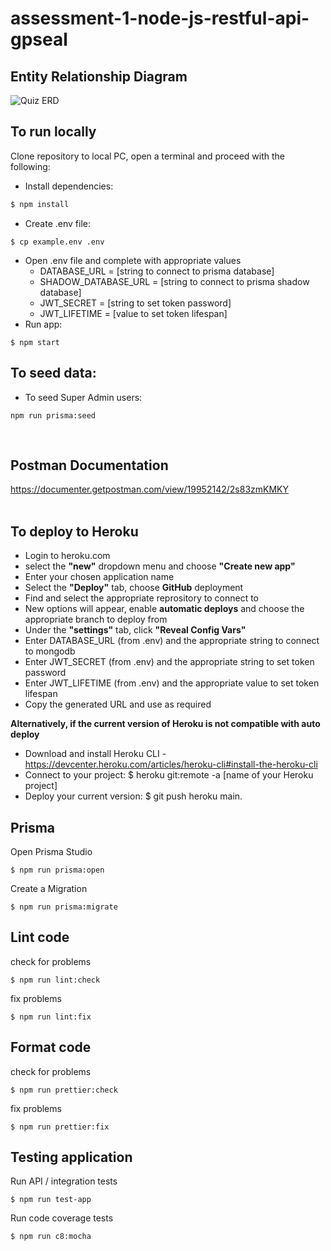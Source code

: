 # assessment-1-node-js-restful-api-gpseal

## Entity Relationship Diagram

![Quiz ERD](https://user-images.githubusercontent.com/83617997/195215055-d9146c9e-18f4-4c38-ad4b-cbbf0bfc2f7e.png)

## To run locally

Clone repository to local PC,
open a terminal and proceed with the following:

- Install dependencies:

```javascript
$ npm install
```

- Create .env file:

```
$ cp example.env .env
```

- Open .env file and complete with appropriate values
  - DATABASE_URL = [string to connect to prisma database]
  - SHADOW_DATABASE_URL = [string to connect to prisma shadow database]
  - JWT_SECRET = [string to set token password]
  - JWT_LIFETIME = [value to set token lifespan]
- Run app:

```
$ npm start
```

## To seed data:

- To seed Super Admin users:

```
npm run prisma:seed
```

<br>

## Postman Documentation

https://documenter.getpostman.com/view/19952142/2s83zmKMKY
<br><br>

## To deploy to Heroku

- Login to heroku.com
- select the **"new"** dropdown menu and choose **"Create new app"**
- Enter your chosen application name
- Select the **"Deploy"** tab, choose **GitHub** deployment
- Find and select the appropriate reprository to connect to
- New options will appear, enable **automatic deploys** and choose the appropriate branch to deploy from
- Under the **"settings"** tab, click **"Reveal Config Vars"**
- Enter DATABASE_URL (from .env) and the appropriate string to connect to mongodb
- Enter JWT_SECRET (from .env) and the appropriate string to set token password
- Enter JWT_LIFETIME (from .env) and the appropriate value to set token lifespan
- Copy the generated URL and use as required

**Alternatively, if the current version of Heroku is not compatible with auto deploy**

- Download and install Heroku CLI - https://devcenter.heroku.com/articles/heroku-cli#install-the-heroku-cli
- Connect to your project: $ heroku git:remote -a [name of your Heroku project]
- Deploy your current version: $ git push heroku main.
  <br>

## Prisma

Open Prisma Studio

```
$ npm run prisma:open
```

Create a Migration

```
$ npm run prisma:migrate
```

## Lint code

check for problems

```
$ npm run lint:check
```

fix problems

```
$ npm run lint:fix
```

## Format code

check for problems

```
$ npm run prettier:check
```

fix problems

```
$ npm run prettier:fix
```

## Testing application

Run API / integration tests

```
$ npm run test-app
```

Run code coverage tests

```
$ npm run c8:mocha
```
